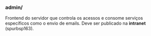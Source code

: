 ### admin/
Frontend do servidor que controla os acessos e consome serviços específicos como o envio de emails. Deve ser publicado na **intranet** (spurbsp163).
